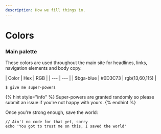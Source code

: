 ```yaml
---
description: How we fill things in.
---
```


# Colors

### Main palette

These colors are used throughout the main site for headlines, links, navigation elements and body copy.

| Color | Hex | RGB |
| --- | --- |
| $bga-blue | \#0D3C73 | rgb\(13,60,115\) |

```
$ give me super-powers
```

{% hint style="info" %}
 Super-powers are granted randomly so please submit an issue if you're not happy with yours.
{% endhint %}

Once you're strong enough, save the world:

```
// Ain't no code for that yet, sorry
echo 'You got to trust me on this, I saved the world'
```



